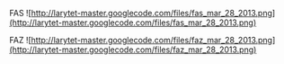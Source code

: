 FAS
![http://larytet-master.googlecode.com/files/fas_mar_28_2013.png](http://larytet-master.googlecode.com/files/fas_mar_28_2013.png)

FAZ
![http://larytet-master.googlecode.com/files/faz_mar_28_2013.png](http://larytet-master.googlecode.com/files/faz_mar_28_2013.png)